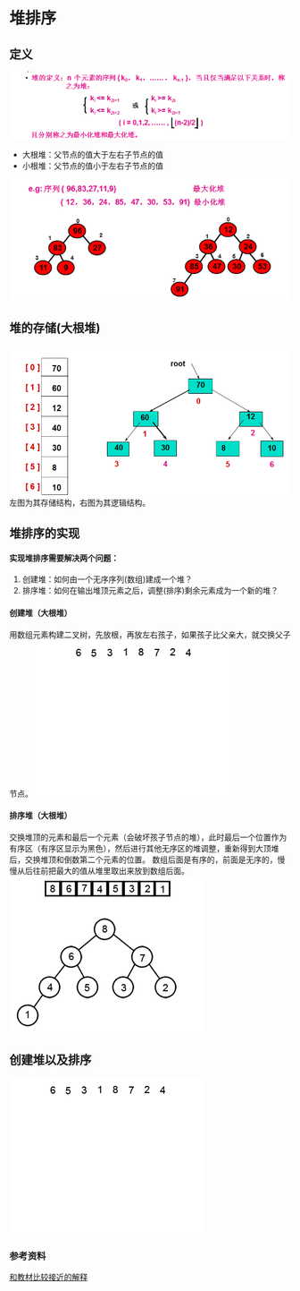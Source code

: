 # 堆排序


定义
-----
![heap-sort-example](./assets/heap-sort-define.png)

* 大根堆：父节点的值大于左右子节点的值
* 小根堆：父节点的值小于左右子节点的值

![heap-sort-example](./assets/big-small-heap.png)

堆的存储(大根堆)
----
![heap-sort-example](./assets/heap-sort-store.png)
左图为其存储结构，右图为其逻辑结构。

堆排序的实现
-----
#### 实现堆排序需要解决两个问题：
1. 创建堆：如何由一个无序序列(数组)建成一个堆？
2. 排序堆：如何在输出堆顶元素之后，调整(排序)剩余元素成为一个新的堆？

#### 创建堆（大根堆）
用数组元素构建二叉树，先放根，再放左右孩子，如果孩子比父亲大，就交换父子节点。
![heap-sort-example](./assets/heap-sort-building-heap.gif)

#### 排序堆（大根堆）
交换堆顶的元素和最后一个元素（会破坏孩子节点的堆），此时最后一个位置作为有序区（有序区显示为黑色），然后进行其他无序区的堆调整，重新得到大顶堆后，交换堆顶和倒数第二个元素的位置。
数组后面是有序的，前面是无序的，慢慢从后往前把最大的值从堆里取出来放到数组后面。
![heap-sort-example](./assets/heap-sort-sorting-heap.gif)



创建堆以及排序
----
![heap-sort-example](./assets/heap-sort-animation.gif)

### 参考资料
[和教材比较接近的解释](http://www.cnblogs.com/mengdd/archive/2012/11/30/2796845.html)
